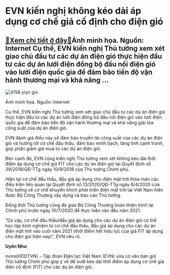 EVN kiến nghị không kéo dài áp dụng cơ chế giá cố định cho điện gió
===================================================================

[:gift:Xem chi tiết ở đây:gift:](https://hddtvn.com/evn-kien-nghi-khong-keo-dai-ap-dung-co-che-gia-co-dinh-cho-dien-gio/)Ảnh minh họa. Nguồn: Internet Cụ thể, EVN kiến nghị Thủ tướng xem xét giao chủ đầu tư các dự án điện gió thực hiện đầu tư các dự án lưới điện đồng bộ đấu nối điện gió vào lưới điện quốc gia để đảm bảo tiến độ vận hành thương mại và khả năng …
--------------------------------------------------------------------------------------------------------------------------------------------------------------------------------------------------------------------------------------------------





![4158 yiyn gio](https://haiquanonline.com.vn/stores/news_dataimages/thanhnt/072020/28/09/4158_YiYn_gio.jpg?rt=20200728105841 "undefined")


Ảnh minh họa. Nguồn: Internet



Cụ thể, EVN kiến nghị Thủ tướng xem xét giao chủ đầu tư các dự án điện gió thực hiện đầu tư các dự án lưới điện đồng bộ đấu nối điện gió vào lưới điện quốc gia để đảm bảo tiến độ vận hành thương mại và khả năng giải tỏa công suất của dự án điện gió.


EVN đánh giá điều này sẽ đảm bảo truyền tải công suất của các dự án điện gió và hướng tới cơ chế đấu thầu, đảm bảo minh bạch, tăng tính cạnh tranh, góp phần giảm giá mua từ các dự án điện gió.


Bên cạnh đó, EVN cũng kiến nghị Thủ tướng xem xét không kéo dài thời điểm áp dụng cơ chế giá FIT cho các dự án điện gió tại Quyết định số 39/2018/QĐ-TTg ngày 10/9/2018 của Thủ tướng Chính phủ.


Hiện tại cơ chế đấu thầu, đấu giá áp dụng cho điện mặt trời thỏa mãn các điều kiện liên quan tại Quyết định số 13/2020/QĐ-TTg ngày 6/4/2020 của Thủ tướng về cơ chế khuyến khích phát triển điện mặt trời tại Việt Nam hiện được Bộ Công Thương xây dựng và báo cáo Thủ tướng. 


Đồng thời Thủ tướng cũng đã giao Bộ Công Thương hoàn thiện trình lại Chính phủ trước ngày 10/7/2020 để thực hiện vào đầu năm 2021.


“Do vậy, cơ chế đấu thầu/đấu giá áp dụng cho các dự án điện gió có thể học tập kinh nghiệm từ cơ chế đầu thầu, đấu giá áp dụng cho các dự án điện mặt trời vào cuối năm 2021 (thời điểm hết hiệu lực của giá FIT áp dụng cho điện gió hiện nay)”, EVN nêu rõ.




**Uyển Như**



more(HDDTVN) – Tập đoàn Điện lực Việt Nam (EVN) vừa có văn bản gửi Thủ tướng Chính phủ góp ý về đề xuất kéo dài thời điểm áp dụng cơ chế giá điện cố định (FIT) cho các dự án điện gió.

